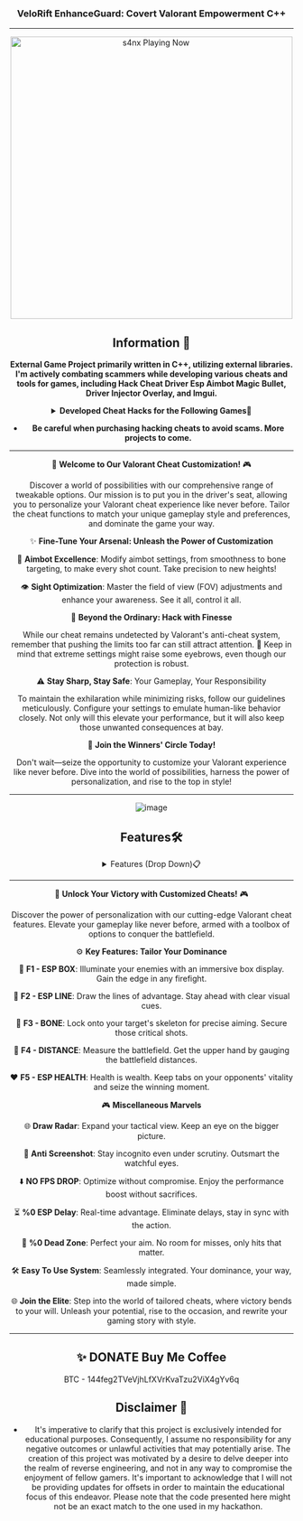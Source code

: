 <div align="center">

###  VeloRift EnhanceGuard: Covert Valorant Empowerment C++
***
<p align="center">
   <img src="https://readme-spotify-status-rho.vercel.app/api/run-spotify-status.py" alt="s4nx Playing Now" width="500" />
<p align="center">



<!----------------------------------------------------------------------------------------->





## Information 🌟
**External Game Project primarily written in C++, utilizing external libraries. I'm actively combating scammers while developing various cheats and tools for games, including Hack Cheat Driver Esp Aimbot Magic Bullet, Driver Injector Overlay, and Imgui.**
<details>
<summary><strong>Developed Cheat Hacks for the Following Games🚀</strong></summary>

- Rise Online 🌄
- Apex Legends 🏆
- Bloodhunt 🔍
- Call of Duty: Cold War ☢️
- Call of Duty: Vanguard ⚔️
- Call of Duty: Warzone/MW (Modern Warfare) 🪂
- Dayz 🧟
- Dead By Daylight 🌑
- Destiny 2 ⚔️
- Enlisted 🛡️
- Escape From Tarkov 🏙️
- Fortnite 🛸
- Halo Infinite 🔥
- HyperFlick 🎯
- New Critical Hit 💥
- New World 🌍
- Mir 4 🌌
- Noble 🏰
- Playerunknown's Battlegrounds (PUBG) 🏆
- Steam 🎮
- Rainbow Six Siege 🌈
- Rijin 🐉
- Rogue Company 💣
- Rust 🔧
- Scum 🧟
- Splitgate 🌀
- Super People 🦸
- Unleashed 🌟
- Valorant 🔫
- Spoofer 🔧
- DLL Injector 💉
</details>

- **Be careful when purchasing hacking cheats to avoid scams. More projects to come.**


---

🚀 **Welcome to Our Valorant Cheat Customization!** 🎮

Discover a world of possibilities with our comprehensive range of tweakable options. Our mission is to put you in the driver's seat, allowing you to personalize your Valorant cheat experience like never before. Tailor the cheat functions to match your unique gameplay style and preferences, and dominate the game your way.

✨ **Fine-Tune Your Arsenal: Unleash the Power of Customization**

🎯 **Aimbot Excellence**: Modify aimbot settings, from smoothness to bone targeting, to make every shot count. Take precision to new heights!

👁️ **Sight Optimization**: Master the field of view (FOV) adjustments and enhance your awareness. See it all, control it all.

🔧 **Beyond the Ordinary: Hack with Finesse**

While our cheat remains undetected by Valorant's anti-cheat system, remember that pushing the limits too far can still attract attention. 👀 Keep in mind that extreme settings might raise some eyebrows, even though our protection is robust.

⚠️ **Stay Sharp, Stay Safe**: Your Gameplay, Your Responsibility

To maintain the exhilaration while minimizing risks, follow our guidelines meticulously. Configure your settings to emulate human-like behavior closely. Not only will this elevate your performance, but it will also keep those unwanted consequences at bay.

🌟 **Join the Winners' Circle Today!**

Don't wait—seize the opportunity to customize your Valorant experience like never before. Dive into the world of possibilities, harness the power of personalization, and rise to the top in style!

---



![image](https://user-images.githubusercontent.com/105713914/169304225-4f0a3838-4540-4e47-852f-f7b06548be55.png)
## Features🛠️
<details>
<summary>Features (Drop Down)📋</summary>
  
* **AIMBOT** 🔫
* **ESP** 👁️
* **SPOOFER** 🛡️
* **DRIVER** 🚗
* **INJECTOR** 💉
  </details>



---

🌟 **Unlock Your Victory with Customized Cheats!** 🎮

Discover the power of personalization with our cutting-edge Valorant cheat features. Elevate your gameplay like never before, armed with a toolbox of options to conquer the battlefield.

⚙️ **Key Features: Tailor Your Dominance**

🔳 **F1 - ESP BOX**: Illuminate your enemies with an immersive box display. Gain the edge in any firefight.

🔷 **F2 - ESP LINE**: Draw the lines of advantage. Stay ahead with clear visual cues.

🦴 **F3 - BONE**: Lock onto your target's skeleton for precise aiming. Secure those critical shots.

📏 **F4 - DISTANCE**: Measure the battlefield. Get the upper hand by gauging the battlefield distances.

❤️ **F5 - ESP HEALTH**: Health is wealth. Keep tabs on your opponents' vitality and seize the winning moment.

🎮 **Miscellaneous Marvels**

🌐 **Draw Radar**: Expand your tactical view. Keep an eye on the bigger picture.

📸 **Anti Screenshot**: Stay incognito even under scrutiny. Outsmart the watchful eyes.

⬇️ **NO FPS DROP**: Optimize without compromise. Enjoy the performance boost without sacrifices.

⏳ **%0 ESP Delay**: Real-time advantage. Eliminate delays, stay in sync with the action.

🚫 **%0 Dead Zone**: Perfect your aim. No room for misses, only hits that matter.

🛠️ **Easy To Use System**: Seamlessly integrated. Your dominance, your way, made simple.

🌐 **Join the Elite**: Step into the world of tailored cheats, where victory bends to your will. Unleash your potential, rise to the occasion, and rewrite your gaming story with style.

---

## ✨ DONATE Buy Me Coffee

BTC - 144feg2TVeVjhLfXVrKvaTzu2ViX4gYv6q


## **Disclaimer** 🚧 

- It's imperative to clarify that this project is exclusively intended for educational purposes. Consequently, I assume no responsibility for any negative outcomes or unlawful activities that may potentially arise. The creation of this project was motivated by a desire to delve deeper into the realm of reverse engineering, and not in any way to compromise the enjoyment of fellow gamers. It's important to acknowledge that I will not be providing updates for offsets in order to maintain the educational focus of this endeavor. Please note that the code presented here might not be an exact match to the one used in my hackathon.

</div>